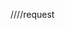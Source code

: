 ////request
<!DOCTYPE html>
<html>
  <head>
    <meta charset="UTF-8">
    <link rel="stylesheet" href="style.css">
    <!--<link rel="stylesheet" href="request.css" />-->
    <script src="https://code.jquery.com/jquery-3.5.1.slim.min.js"></script>
    <script src="https://ajax.googleapis.com/ajax/libs/jquery/3.5.1/jquery.min.js"></script>
    <script src="js/zipcode.js"></script>
    <script>
      //dropdown
      (function () {
        document.addEventListener('DOMContentLoaded', function() {
          const btn = document.getElementById('dropdown_btn');
          if(btn) {
            btn.addEventListener('click', function(){
              this.classList.toggle('is-open');
            });
          }
        });
      }());
    </script>
    <script type="text/javascript">
     //add
      $(function() {
        $('button#add').click(function(){
        var setting = document.getElementById("setting");
        var count;
        var type = 2; //変数に変える
        var add_device = '' +
                        '<div class="device_area">' +
                        '<label label for="device_name">機種名</label>' +
                        '<input type="text" name="device_name[]" class="device" maxlength="200">' +
                        '<label for="mobile">携帯電話番号</label>' +
                        '<input type="tel" name="mobile[]" class="device" maxlength="20" pattern="\d{2,4}-\d{3,4}-\d{3,4}" placeholder="〇〇〇-〇〇〇〇-〇〇〇〇">' +
                        '</div>';
                        $(add_device).appendTo(setting);
      
          if (type == 2) {
          var reson  = document.getElementById("reson");
          var add_reson = '' +
                          '<div class="reson_area" style="<%=reson_mode%>">' +
                          '<label for="reason">故障理由・状況等</label>' +
                          '<textarea  name="reason[]" maxlength="1000"></textarea>' +
                          '</div>';
                          $(add_reson).appendTo(setting); 
          }  
        });
      });
    </script>
    <script type="text/javascript">
    //other
      function carrierChange() {
        if (document.getElementById("carrier_id")) {
          value = document.getElementById("carrier_id").value;
          var display_switch;
          var required_switch;
          if (value == "4") {
            //その他の入力エリアを表示
            display_switch = "block";
            required_switch = true;
            
          } else {
            //その他の入力エリアを非表示
            display_switch = "none";
            required_switch = false;

          }
           document.getElementById("other").style.display = display_switch;
           document.getElementById("carrier_other").required = required_switch;
        }
      }
    </script>

    <script type="text/javascript">
    //cancel
      function cancelCheck(){

        var result = confirm("依頼をキャンセルしてもよろしいですか？");
        if(result) {
            //yes
            document.requestform.reset();
        } else {
            //no
            result = false;
        }
          return result;
        }
    </script>
    <title>新規(故障/紛失)キッティング依頼フォーム</title>
  </head>
<body>
  <div class=header>
    <div class="logo"><img class="logo" src="img/logo.png"></div>
    <div><h1 class="blue" id="title">新規(故障/紛失)キッティング依頼フォーム</h1></div>
    <div class="dropdown">
    <span class="company"><%=company_name %></span>
    <button class="dropdown_btn" id="dropdown_btn"><a></a></button>
    <div class="dropdown_body">
    <ul class="dropdown_list">
    <li class="dropdown_item"><a href="/password_change" class="dropdown_item-link">パスワード変更</a></li>
    <li class="dropdown_item"><a href="/logout" class="dropdown_item-link">ログアウト</a></li>
    </ul>
    </div>
</div>    
  </div>
<div class="title">
<a class="iqon"></a><h2 class="blue"><%=mode %></h2>
</div>
<div class="main">
<form method="POST" action="/webapp/template/request/confirm.html" name="requestform">
  <div id="setting">
  <h3 class="blue">①設定機器情報</h3>
    <div class="device_area">
      <label label for="device_name">機種名</label>
      <input type="text" name="device_name" class="device" maxlength="200">
      <label for="mobile">携帯電話番号</label>
      <input type="tel" name="mobile" class="device" maxlength="20" pattern="\d{2,4}-\d{3,4}-\d{3,4}" placeholder="〇〇〇-〇〇〇〇-〇〇〇〇" required>
    </div>
    <div class="reson_area" style="<%=reson_mode%>">
      <label for="reason">故障理由・状況等</label>
      <textarea  name="reason" maxlength="1000" required></textarea>
    </div>
    <div class="add_btn">
      <button type="button" id="add" class="btn_style">＋追加</button>
    </div> 
  </div>

  <div class="shipping" style="<%=shipping_mode %>">
  <h3 class="blue">②受付事務局への配送情報</h3>
    <div><label for="shipping_date">発送日</label>
      <input type="date" name="shipping_date" required>
    </div>
    <div><label for="carrier_id">運送業者</label>
      <select id="carrier_id" name="carrier_id" onchange="return carrierChange()" required>
      <option value="0" selected></option>
      <option value="1">ヤマト</option>
      <option value="2">佐川</option>
      <option value="3">郵便</option>
      <option value="4">その他</option>
      </select>
      <div id="other" style="display: none;"><label for="carrier_other">その他</label>
        <input id="carrier_other" type="text"name="carrier_other" maxlength="200">
      </div>
    </div>
    <div><label for="shipping_number">発送番号</label>
    <input type="text" name="shipping_number" maxlength="20" required>
    </div>
  </div>

  <div class="user">
  <h3 class="blue"><%=user_title %>設定後のお届け情報</h3>
    <p><label for="zip_code">郵便番号</label>
      <input type="text" id="zip_code" name="zip_code" maxlength="8" pattern="\d{3}-\d{4}" placeholder="〇〇〇-〇〇〇〇" required>
      <button type="button" id="btn" class="btn_style" >検索</button>
    </p><p>
      <label for="address1">住所</label>
      <input type="text" id="address1" name="address1" maxlength="200" required>
    </p><p>
      <label for="address2">番地・建物名</label>
      <input type="text" name="address2" maxlength="200" required>
    </p><p>
      <label for="tel">電話番号</label>
      <input type="tel" name="tel" maxlength="20" pattern="\d{2,4}-\d{3,4}-\d{3,4}" required>
    </p><p>
      <label for="department_name">部署</label>
      <input type="text" name="department_name" maxlength="200" required>
    </p><p>
      <label for="name">氏名</label>
      <input type="text" name="name" maxlength="200" required>
    </p><p>
      <label for="email">メールアドレス</label>
      <input type="email" name="mail" maxlength="200" required>
    </p>
  </div>

  <div class="btn_area">
    <input type="submit" value="確認" id="confirm" class="btn_style" name="confirm_btn">
    <input type="button" value="キャンセル" id="cancel" class="btn_style" name="cancel_btn" onclick="cancelCheck();">
  </div>

</form>
</div>
</body>
</html>
	  
	  
	  
////confirm
<!DOCTYPE html>
<html>
  <head>
    <meta charset="UTF-8">
    <link rel="stylesheet" href="style.css">
    <!--<link rel="stylesheet" href="request.css" />-->
    <script src="https://code.jquery.com/jquery-3.5.1.slim.min.js"></script>
    <script src="https://ajax.googleapis.com/ajax/libs/jquery/3.5.1/jquery.min.js"></script>
    <script src="js/zipcode.js"></script>
    <script>
      //dropdown
      (function () {
        document.addEventListener('DOMContentLoaded', function() {
          const btn = document.getElementById('dropdown_btn');
          if(btn) {
            btn.addEventListener('click', function(){
              this.classList.toggle('is-open');
            });
          }
        });
      }());
    </script>
    <script type="text/javascript">
    //confrm
      function confirmCheck(){
          
        var result = confirm("依頼を受付事務職に送信します。よろしいですか？");
        if(result) {
            //yes
        } else {
            //no
            result = false;
        }
        return result;
      }
    </script>
    
    <title>新規(故障/紛失)キッティング依頼フォーム</title>
  </head>
<body>
  <div class=header>
    <div class="logo"><img class="logo" src="img/logo.png"></div>
    <div class="title"><h1 class="blue" id="title">新規(故障/紛失)キッティング依頼フォーム</h1></div>
    <div class="dropdown">
      <span class="company"><%=company_name %></span>
      <button class="dropdown_btn" id="dropdown_btn"><a></a></button>
      <div class="dropdown_body">
      <ul class="dropdown_list">
      <li class="dropdown_item"><a href="/password_change" class="dropdown_item-link">パスワード変更</a></li>
      <li class="dropdown_item"><a href="/logout" class="dropdown_item-link">ログアウト</a></li>
      </ul>
    </div>
    </div>    
  </div>

<div class="title">
<a class="iqon"></a><h2 class="blue"><%=mode %></h2>
</div>

<div class="main">
   
  <div id="setting">
  <h3 class="blue">①設定機器情報</h3>
    <div class="input_data"><label for="device_name">機種名</label>
      <p>×××××××××</p>
      <p>×××××××××</p>
      <p>×××××××××</p>
    </div>
    <div class="input_data"><label for="mobile">携帯電話番号</label>
      <p>×××××××××</p>
      <p>×××××××××</p>
      <p>×××××××××</p>
    </div>
    <div class="input_data"><label for="reason">故障理由・状況等</label>
      <p>×××××××××</p>
      <p>×××××××××</p>
      <p>×××××××××</p>
    </div>
  </div>

  <div class="shipping" style="<%=shipping_mode %>">
  <h3 class="blue">②受付事務局への配送情報</h3> 
    <div class="input_data"><label for="shipping_date">発送日</label>
      <p>×××××××××</p>
    </div>
    <div class="input_data"><label for="carrier_id">運送業者</label>
      <p>×××××××××</p>
    </div>
    <div class="input_data"><label for="shipping_number">発送番号</label>
     <p>×××××××××</p>
    </div>
  </div>
  
  <div class="user">
  <h3 class="blue"><%=user_title %>設定後のお届け情報</h3>
   <div class="input_data">
      <p>〒×××-××××</p>
      <p>○○県○○市○○○</p>
      <p>☎××××××××</p>
      <p>部署の転写</p>
      <p>氏名の転写</p>
      <p>メールアドレスの転写</p>
    </div>
  </div>

  <form method="POST" action="/webapp/template/request/request.html" onchange="confirmCheck()" required>
    <div class="btn_area">
    <input type="submit" value="送信" id="post" class="btn_style" name="post_btn" onclick="return confirmCheck();">
    <input type="button" value="戻る" id="back" class="btn_style" name="back_btn" onclick="history.back();">
    </div>
  </form>
  
</div>
</body>
</html>
	  
	  
	  
////css
*{
box-sizing:border-box
}

html{
  display: bolck
}

body{
  min-width: 745px;
 /* margin: 2px;*/
   font-family: "Hiragino maru Gothic ProN W4", "Hiragino Kaku Gothic Pro","Hiragino Sans", "arial", "Meiryo", "MS PGothic", sans-serif !important;
  font-weight: 400;
  font:"Meiryo"
}

.main {
margin: 0 50px;
}

/* --- header --- */  
.header{
  display: flex;
  align-items: center;
  /*justify-content: space-between;*/
  background-color: #dbeef4;
  color:#3ba1bd;
  width: 100%;
  height: 50px;
  padding: 0 10px;
}
.logo{
  width: 70px;
  height: 50px;
  /*  margin: 0 5px;*/
}
.company{
  margin-right: 40px;
  padding-right: 10px;
}

/* --- h2 title --- */
.title {
display: inline-block;
padding-left: 20px;
position: relative;
}

/*
/*
/* --request.jsp-- */

/* --- setting --- */
.device_area, .reson_area {
  margin-bottom: 20px;
  padding-left: 20px;
  display: block;
}
.device_area > label, .reson_area > label {
  display: inline-block;
  margin-right: 20px;
}
div.device_area > input {
  margin-right: 20px;
}
#setting .device{
  width: 200px ;  
}

/* --- shipping --- */
.shipping {
  margin-bottom: 20px;
  padding-bottom: 20px;
  min-height: 140px;
}
.shipping > div {
  display: inline-block;
  margin-right: 20px;
  padding-left: 20px;
  vertical-align: top;
}
.shipping > div > label {
  margin-right: 10px;
}

#other{
  margin-top: 20px;
}
#other > label{
  margin-right: 14px;
}

/* --- user --- */
.user > p {
  padding-left: 20px;
}
.user > p > label{
  display: inline-block;
  width: 130px;
}
#zip_code {
  width: 150px;
}

/* --- font --- */
.blue{
  color:#3ba1bd;
}

h1.blue, h2.blue {
  font-weight: 500;
  font-size: 22px;
  margin-left: 18px;
}
h3.blue{
  font-weight: 600;
  font-size: 16px;
}

/* --- dropdown --- */
.dropdown {
  margin: 0 0 0 auto;
  position: relative;
}
.dropdown_btn {
  display: block;
  width: 1.5em;
  padding: 0.2em;
  background: none;
  border: 0;
  position: absolute;
  top: 3px;
  right: 10px;
}
.dropdown_btn.is-open::after {
  content: "";
  width: 100%;
  height: 100%;
  cursor: default;
  position: fixed;
  top: 0;
  left: 0;
  z-index: 4;
}
.dropdown_btn.is-open + .dropdown_body {
  display: block;
  z-index: 5;
}
.dropdown_body {
  display: none;
  width: 200px;
  background: #fff;
  box-shadow: 0 2px 6px 2px rgba(60,64,67,0.149), 0 1px 2px 0 rgba(60,64,67,0.302);
  border-radius: 4px;
  overflow: hidden;
  position: absolute;
  top: 32px;
  left: 32px;
}
.dropdown_list {
  margin: 0;
  padding: 0;
}
.dropdown_item {
  display: block;
}
.dropdown_item-link {
  display: block;
  padding: 1em 1.2em;
  font-size: 0.95em;
  text-decoration: none;
  color: #444;
}

.dropdown_item-link:hover {
  background: #fbfbfb;
}
/**/
/* --- ▼ --- */
#dropdown_btn a{
  display: block;
  width: 0;
  height: 0;
  border-left: 6px solid transparent;
  border-right: 6px solid transparent;
  border-top: 10px solid #3ba1bd;
}
/* --- ■ --- */
.iqon {
  display: block;
  position: absolute;
  top: 22px;
  left: 12px;
  width: 0;
  height: 0;
  border: 9px solid #3ba1bd;
}

/* --- button --- */
/* --- 追加 --- */
.add_btn {
  margin: 0 0 20px 80px;
}
#add {
  width: 70px;
  height: 33px;
  background-color: #3ba1bd;
  /*background-color: #3399ff;*/
  color:#ffffff;
}
/* --- 検索 --- */ 
#btn {
  width: 60px;
  height: 30px;
  background-color:#d0e0e3;
  vertical-align: middle;
}
/* --- 確認/送信 --- */ 
#confirm, #post {
 /* left: 171px;*/
  background-color: #3ba1bd;
  color:#ffffff;
  margin-right: 20px;
}

/* --- キャンセル/戻る --- */ 
#cancel, #back {
 /* left: 378px;*/
  background-color:#d0e0e3;
}
.btn_style  {
  position: relative;
  border-radius: 5px;
  border: unset;
  width: 220px;
  height: 35px;
  text-align: center;
}
.btn_area {
  display: flex;
  justify-content: flex-start;
  margin: 40px 0 40px 150px;
}
.btn_area12 {
  margin-bottom: 20px;
}

/* --input/textarea-- */
input[type="text"],
input[type="tel"],
input[type="email"],
input[type="date"],
            select{
  height: 30px;
  width: 400px;
  border: 1px solid #d0e0e3;
  vertical-align: middle;
  border-radius: 5px;
  font-size: medium;
}
textarea{
  width: 580px;
  border-radius:7px;
  border: 1px solid #d0e0e3;
  resize: none;
  padding: 4px 7px;
  font-size: 16px;
  vertical-align: top;
}
.shipping input[type="date"],
  select{
  width: 120px ; 
  height: 30px;
  background-color: #fff;
}
.shipping input[type="text"]{
  width: 170px ; 
}
/*
/*
/* --confirm.jsp-- */

#setting .input_data {
display: inline-block;
text-align: center;
margin-right: 30px;
margin-bottom: 20px;
padding-left: 20px;
}	  
